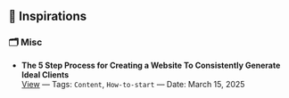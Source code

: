 ## 🔗 Inspirations

### 🗂️ Misc
- **The 5 Step Process for Creating a Website To Consistently Generate Ideal Clients**  
  [View](youtube.com) — Tags: `Content`, `How-to-start` — Date: March 15, 2025
